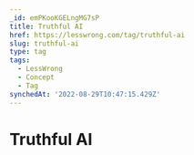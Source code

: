 ```yaml
---
_id: emPKooKGELngMG7sP
title: Truthful AI
href: https://lesswrong.com/tag/truthful-ai
slug: truthful-ai
type: tag
tags:
  - LessWrong
  - Concept
  - Tag
synchedAt: '2022-08-29T10:47:15.429Z'
---
```

# Truthful AI


